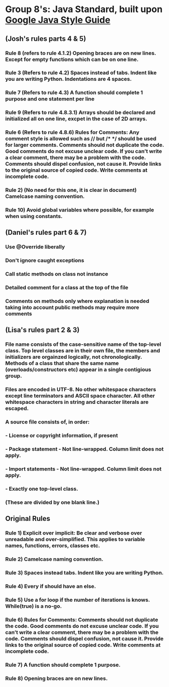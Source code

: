 # Group 8's: Java Standard, built upon [Google Java Style Guide](https://google.github.io/styleguide/javaguide.html#s4-formatting)

## (Josh's rules parts 4 & 5)
### Rule 8 (refers to rule 4.1.2) Opening braces are on new lines. Except for empty functions which can be on one line.
### Rule 3 (Refers to rule 4.2) Spaces instead of tabs. Indent like you are writing Python. Indentations are 4 spaces.
### Rule 7 (Refers to rule 4.3) A function should complete 1 purpose and one statement per line
### Rule 9 (Refers to rule 4.8.3.1) Arrays should be declared and initialized all on one line, excpet in the case of 2D arrays.
### Rule 6 (Refers to rule 4.8.6) Rules for Comments: Any comment style is allowed such as // but /* */ should be used for larger comments. Comments should not duplicate the code. Good comments do not excuse unclear code.  If you can’t write a clear comment, there may be a problem with the code.  Comments should dispel confusion, not cause it. Provide links to the original source of copied code. Write comments at incomplete code.
### Rule 2) (No need for this one, it is clear in document) Camelcase naming convention.
### Rule 10) Avoid global variables where possible, for example when using constants.

## (Daniel's rules part 6 & 7)
### Use @Override liberally
### Don't ignore caught exceptions
### Call static methods on class not instance
### Detailed comment for a class at the top of the file
### Comments on methods only where explanation is needed taking into account public methods may require more comments

## (Lisa's rules part 2 & 3)
### File name consists of the case-sensitive name of the top-level class. Top level classes are in their own file, the members and initializers are orgainzed logically, not chronologically. Methods of a class that share the same name (overloads/constructors etc) appear in a single contigious group.
### Files are encoded in UTF-8. No other whitespace characters except line terminators and ASCII space character. All other whitespace characters in string and character literals are escaped.
### A source file consists of, in order:
### - License or copyright information, if present
### - Package statement - Not line-wrapped. Column limit does not apply.
### - Import statements - Not line-wrapped. Column limit does not apply.
### - Exactly one top-level class.
### (These are divided by one blank line.)

## Original Rules 
### Rule 1) Explicit over implicit: Be clear and verbose over unreadable and over-simplified. This applies to variable names, functions, errors, classes etc.
### Rule 2) Camelcase naming convention.
### Rule 3) Spaces instead tabs. Indent like you are writing Python.
### Rule 4) Every if should have an else.
### Rule 5) Use a for loop if the number of iterations is knows. While(true) is a no-go.
### Rule 6) Rules for Comments: Comments should not duplicate the code. Good comments do not excuse unclear code.  If you can’t write a clear comment, there may be a problem with the code.  Comments should dispel confusion, not cause it. Provide links to the original source of copied code. Write comments at incomplete code.
### Rule 7) A function should complete 1 purpose.
### Rule 8) Opening braces are on new lines.
